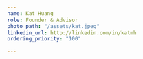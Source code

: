 ```yaml
---
name: Kat Huang
role: Founder & Advisor
photo_path: "/assets/kat.jpeg"
linkedin_url: http://linkedin.com/in/katmh
ordering_priority: "100"

---
```

